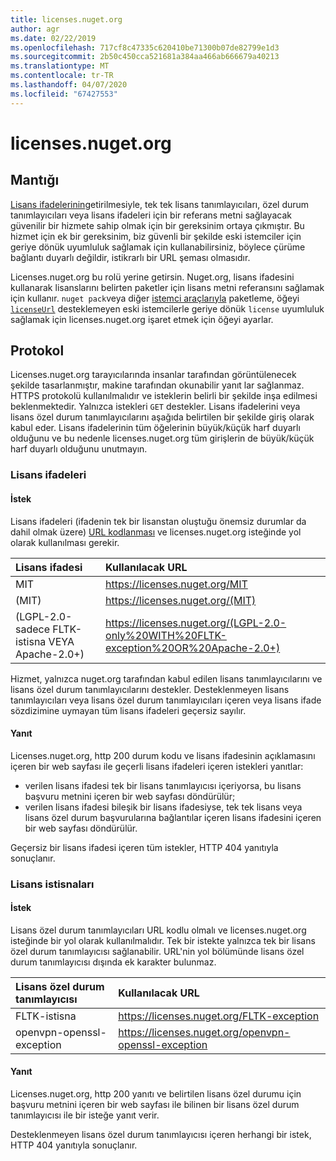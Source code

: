 ```yaml
---
title: licenses.nuget.org
author: agr
ms.date: 02/22/2019
ms.openlocfilehash: 717cf8c47335c620410be71300b07de82799e1d3
ms.sourcegitcommit: 2b50c450cca521681a384aa466ab666679a40213
ms.translationtype: MT
ms.contentlocale: tr-TR
ms.lasthandoff: 04/07/2020
ms.locfileid: "67427553"
---
```

# <a name="licensesnugetorg"></a>licenses.nuget.org

## <a name="rationale"></a>Mantığı

[Lisans ifadelerinin](../reference/nuspec.md#license)getirilmesiyle, tek tek lisans tanımlayıcıları, özel durum tanımlayıcıları veya lisans ifadeleri için bir referans metni sağlayacak güvenilir bir hizmete sahip olmak için bir gereksinim ortaya çıkmıştır.
Bu hizmet için ek bir gereksinim, biz güvenli bir şekilde eski istemciler için geriye dönük uyumluluk sağlamak için kullanabilirsiniz, böylece çürüme bağlantı duyarlı değildir, istikrarlı bir URL şeması olmasıdır.

Licenses.nuget.org bu rolü yerine getirsin. Nuget.org, lisans ifadesini kullanarak lisanslarını belirten paketler için lisans metni referansını sağlamak için kullanır. `nuget pack`veya diğer [istemci araçlarıyla](../install-nuget-client-tools.md) paketleme, öğeyi [`licenseUrl`](../reference/nuspec.md#licenseurl) desteklemeyen eski istemcilerle geriye dönük `license` uyumluluk sağlamak için licenses.nuget.org işaret etmek için öğeyi ayarlar.

## <a name="protocol"></a>Protokol

Licenses.nuget.org tarayıcılarında insanlar tarafından görüntülenecek şekilde tasarlanmıştır, makine tarafından okunabilir yanıt lar sağlanmaz.
HTTPS protokolü kullanılmalıdır ve isteklerin belirli bir şekilde inşa edilmesi beklenmektedir. Yalnızca istekleri `GET` destekler.
Lisans ifadelerini veya lisans özel durum tanımlayıcılarını aşağıda belirtilen bir şekilde giriş olarak kabul eder. Lisans ifadelerinin tüm öğelerinin büyük/küçük harf duyarlı olduğunu ve bu nedenle licenses.nuget.org tüm girişlerin de büyük/küçük harf duyarlı olduğunu unutmayın.

### <a name="license-expressions"></a>Lisans ifadeleri

#### <a name="request"></a>İstek

Lisans ifadeleri (ifadenin tek bir lisanstan oluştuğu önemsiz durumlar da dahil olmak üzere) [URL kodlanması](https://tools.ietf.org/html/rfc3986#section-2.1) ve licenses.nuget.org isteğinde yol olarak kullanılması gerekir.

| Lisans ifadesi | Kullanılacak URL |
|:---|:---|
| MIT                                                | <https://licenses.nuget.org/MIT> |
| (MIT)                                              | <https://licenses.nuget.org/(MIT)> |
| (LGPL-2.0-sadece FLTK-istisna VEYA Apache-2.0+) | <https://licenses.nuget.org/(LGPL-2.0-only%20WITH%20FLTK-exception%20OR%20Apache-2.0+)> |

Hizmet, yalnızca nuget.org tarafından kabul edilen lisans tanımlayıcılarını ve lisans özel durum tanımlayıcılarını destekler. Desteklenmeyen lisans tanımlayıcıları veya lisans özel durum tanımlayıcıları içeren veya lisans ifade sözdizimine uymayan tüm lisans ifadeleri geçersiz sayılır.

#### <a name="response"></a>Yanıt

Licenses.nuget.org, http 200 durum kodu ve lisans ifadesinin açıklamasını içeren bir web sayfası ile geçerli lisans ifadeleri içeren istekleri yanıtlar:

* verilen lisans ifadesi tek bir lisans tanımlayıcısı içeriyorsa, bu lisans başvuru metnini içeren bir web sayfası döndürülür;
* verilen lisans ifadesi bileşik bir lisans ifadesiyse, tek tek lisans veya lisans özel durum başvurularına bağlantılar içeren lisans ifadesini içeren bir web sayfası döndürülür.

Geçersiz bir lisans ifadesi içeren tüm istekler, HTTP 404 yanıtıyla sonuçlanır.

### <a name="license-exceptions"></a>Lisans istisnaları

#### <a name="request"></a>İstek

Lisans özel durum tanımlayıcıları URL kodlu olmalı ve licenses.nuget.org isteğinde bir yol olarak kullanılmalıdır. Tek bir istekte yalnızca tek bir lisans özel durum tanımlayıcısı sağlanabilir. URL'nin yol bölümünde lisans özel durum tanımlayıcısı dışında ek karakter bulunmaz.

| Lisans özel durum tanımlayıcısı | Kullanılacak URL |
|:---|:---|
|FLTK-istisna            | <https://licenses.nuget.org/FLTK-exception> |
|openvpn-openssl-exception | <https://licenses.nuget.org/openvpn-openssl-exception> |

#### <a name="response"></a>Yanıt

Licenses.nuget.org, http 200 yanıtı ve belirtilen lisans özel durumu için başvuru metnini içeren bir web sayfası ile bilinen bir lisans özel durum tanımlayıcısı ile bir isteğe yanıt verir.

Desteklenmeyen lisans özel durum tanımlayıcısı içeren herhangi bir istek, HTTP 404 yanıtıyla sonuçlanır.